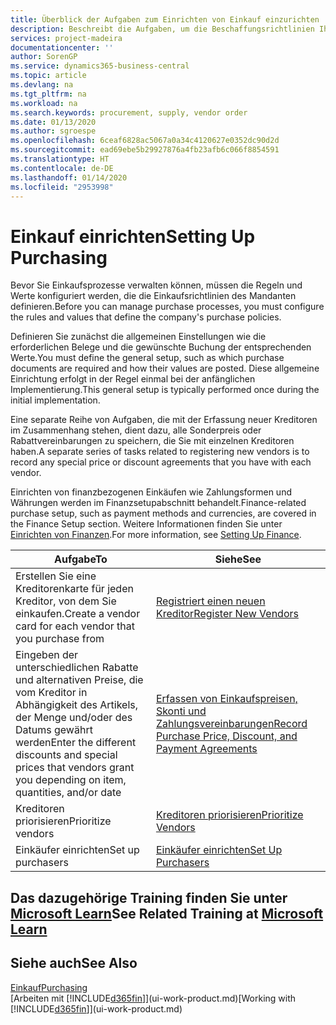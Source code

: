 ```yaml
---
title: Überblick der Aufgaben zum Einrichten von Einkauf einzurichten | Microsoft Docs
description: Beschreibt die Aufgaben, um die Beschaffungsrichtlinien Ihres Mandanten festzulegen und Ihre Einkaufsprozesse einzurichten.
services: project-madeira
documentationcenter: ''
author: SorenGP
ms.service: dynamics365-business-central
ms.topic: article
ms.devlang: na
ms.tgt_pltfrm: na
ms.workload: na
ms.search.keywords: procurement, supply, vendor order
ms.date: 01/13/2020
ms.author: sgroespe
ms.openlocfilehash: 6ceaf6828ac5067a0a34c4120627e0352dc90d2d
ms.sourcegitcommit: ead69ebe5b29927876a4fb23afb6c066f8854591
ms.translationtype: HT
ms.contentlocale: de-DE
ms.lasthandoff: 01/14/2020
ms.locfileid: "2953998"
---
```

# <a name="setting-up-purchasing"></a><span data-ttu-id="e8e0d-103">Einkauf einrichten</span><span class="sxs-lookup"><span data-stu-id="e8e0d-103">Setting Up Purchasing</span></span>
<span data-ttu-id="e8e0d-104">Bevor Sie Einkaufsprozesse verwalten können, müssen die Regeln und Werte konfiguriert werden, die die Einkaufsrichtlinien des Mandanten definieren.</span><span class="sxs-lookup"><span data-stu-id="e8e0d-104">Before you can manage purchase processes, you must configure the rules and values that define the company's purchase policies.</span></span>

<span data-ttu-id="e8e0d-105">Definieren Sie zunächst die allgemeinen Einstellungen wie die erforderlichen Belege und die gewünschte Buchung der entsprechenden Werte.</span><span class="sxs-lookup"><span data-stu-id="e8e0d-105">You must define the general setup, such as which purchase documents are required and how their values are posted.</span></span> <span data-ttu-id="e8e0d-106">Diese allgemeine Einrichtung erfolgt in der Regel einmal bei der anfänglichen Implementierung.</span><span class="sxs-lookup"><span data-stu-id="e8e0d-106">This general setup is typically performed once during the initial implementation.</span></span>

<span data-ttu-id="e8e0d-107">Eine separate Reihe von Aufgaben, die mit der Erfassung neuer Kreditoren im Zusammenhang stehen, dient dazu, alle Sonderpreis oder Rabattvereinbarungen zu speichern, die Sie mit einzelnen Kreditoren haben.</span><span class="sxs-lookup"><span data-stu-id="e8e0d-107">A separate series of tasks related to registering new vendors is to record any special price or discount agreements that you have with each vendor.</span></span>

<span data-ttu-id="e8e0d-108">Einrichten von finanzbezogenen Einkäufen wie Zahlungsformen und Währungen werden im Finanzsetupabschnitt behandelt.</span><span class="sxs-lookup"><span data-stu-id="e8e0d-108">Finance-related purchase setup, such as payment methods and currencies, are covered in the Finance Setup section.</span></span> <span data-ttu-id="e8e0d-109">Weitere Informationen finden Sie unter [Einrichten von Finanzen](finance-setup-finance.md).</span><span class="sxs-lookup"><span data-stu-id="e8e0d-109">For more information, see [Setting Up Finance](finance-setup-finance.md).</span></span>

| <span data-ttu-id="e8e0d-110">Aufgabe</span><span class="sxs-lookup"><span data-stu-id="e8e0d-110">To</span></span> | <span data-ttu-id="e8e0d-111">Siehe</span><span class="sxs-lookup"><span data-stu-id="e8e0d-111">See</span></span> |
| --- | --- |
| <span data-ttu-id="e8e0d-112">Erstellen Sie eine Kreditorenkarte für jeden Kreditor, von dem Sie einkaufen.</span><span class="sxs-lookup"><span data-stu-id="e8e0d-112">Create a vendor card for each vendor that you purchase from</span></span>|[<span data-ttu-id="e8e0d-113">Registriert einen neuen Kreditor</span><span class="sxs-lookup"><span data-stu-id="e8e0d-113">Register New Vendors</span></span>](purchasing-how-register-new-vendors.md) |
| <span data-ttu-id="e8e0d-114">Eingeben der unterschiedlichen Rabatte und alternativen Preise, die vom Kreditor in Abhängigkeit des Artikels, der Menge und/oder des Datums gewährt werden</span><span class="sxs-lookup"><span data-stu-id="e8e0d-114">Enter the different discounts and special prices that vendors grant you depending on item, quantities, and/or date</span></span> |[<span data-ttu-id="e8e0d-115">Erfassen von Einkaufspreisen, Skonti und Zahlungsvereinbarungen</span><span class="sxs-lookup"><span data-stu-id="e8e0d-115">Record Purchase Price, Discount, and Payment Agreements</span></span>](purchasing-how-record-purchase-price-discount-payment-agreements.md) |
| <span data-ttu-id="e8e0d-116">Kreditoren priorisieren</span><span class="sxs-lookup"><span data-stu-id="e8e0d-116">Prioritize vendors</span></span> |[<span data-ttu-id="e8e0d-117">Kreditoren priorisieren</span><span class="sxs-lookup"><span data-stu-id="e8e0d-117">Prioritize Vendors</span></span>](purchasing-how-prioritize-vendors.md) |
| <span data-ttu-id="e8e0d-118">Einkäufer einrichten</span><span class="sxs-lookup"><span data-stu-id="e8e0d-118">Set up purchasers</span></span> |[<span data-ttu-id="e8e0d-119">Einkäufer einrichten</span><span class="sxs-lookup"><span data-stu-id="e8e0d-119">Set Up Purchasers</span></span>](purchasing-how-setup-purchasers.md) |

## <a name="see-related-training-at-microsoft-learnlearnmodulestrade-get-started-dynamics-365-business-central"></a><span data-ttu-id="e8e0d-120">Das dazugehörige Training finden Sie unter [Microsoft Learn](/learn/modules/trade-get-started-dynamics-365-business-central/)</span><span class="sxs-lookup"><span data-stu-id="e8e0d-120">See Related Training at [Microsoft Learn](/learn/modules/trade-get-started-dynamics-365-business-central/)</span></span>

## <a name="see-also"></a><span data-ttu-id="e8e0d-121">Siehe auch</span><span class="sxs-lookup"><span data-stu-id="e8e0d-121">See Also</span></span>
[<span data-ttu-id="e8e0d-122">Einkauf</span><span class="sxs-lookup"><span data-stu-id="e8e0d-122">Purchasing</span></span>](purchasing-manage-purchasing.md)  
<span data-ttu-id="e8e0d-123">[Arbeiten mit [!INCLUDE[d365fin](includes/d365fin_md.md)]](ui-work-product.md)</span><span class="sxs-lookup"><span data-stu-id="e8e0d-123">[Working with [!INCLUDE[d365fin](includes/d365fin_md.md)]](ui-work-product.md)</span></span>
